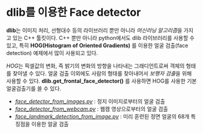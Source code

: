 # dlib를 이용한 Face detector

**dlib**는 이미지 처리, 선형대수 등의 라이브러리 뿐만 아니라 *머신러닝 알고리즘*을 가지고 있는 C++ 툴킷이다. C++ 뿐만 아니라 python에서도 dlib 라이브러리를 사용할 수 있고, 특히 **HOG(Histogram of Oriented Gradients)** 를 이용한 얼굴 검출(face detection) 예제에서 많이 사용되고 있다.



*HOG*는 픽셀값의 변화, 즉 밝기의 변화의 방향을 나타내는 그래디언트로써 객체의 형태를 찾아낼 수 있다. 얼굴 검출 이외에도 사람의 형태를 찾아내어서 *보행자 검출*을 위해 사용할 수 있다.  **dlib.get_frontal_face_detector()** 를 사용하면 HOG를 사용한 기본 얼굴검출기를 쓸 수 있다.



- *[face_detector_from_images.py](face_detector_from_images/README.md)* : 정지 이미지로부터의 얼굴 검출
- *[face_detector_from_webcam.py](face_detector_from_webcam/README.md)* : 웹캠 영상으로부터의 얼굴 검출
- [*face_landmark_detection_from_image.py*](face_landmark_detection_from_image/README.md) : 미리 훈련된 정면 얼굴의 68개 특징점을 이용한 얼굴 검출
